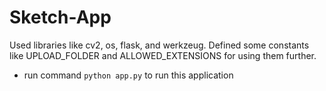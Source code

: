 # Sketch-App

Used libraries like cv2, os, flask, and werkzeug.
Defined some constants like UPLOAD_FOLDER and ALLOWED_EXTENSIONS for using them further.

- run command `python app.py` to run this application
